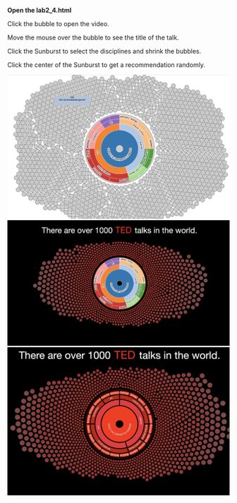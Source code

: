 <p><b>Open the lab2_4.html</b></p>

<p>Click the bubble to open the video.</p>
<p>Move the mouse over the bubble to see the title of the talk.</p>
<p>Click the Sunburst to select the disciplines and shrink the bubbles.</p>
<p>Click the center of the Sunburst to get a recommendation randomly.</p>


<img src="./version1.png">
<img src="./version2.png">
<img src="./version3.png">

<!DOCTYPE html>
<meta charset="utf-8">
<title>Clustered Force Layout</title>
<head>
  <script src="//d3js.org/d3.v4.min.js"></script>
  <style>
  /*svg { border: solid #ccc 1px;  }*/
  h1 {
    font: 80px "Helvetica Neue";
    color: white;
    text-align: center;
    width: 960px;
    height: 500px;
    margin: 0;
  }

  div.tooltip {
    position: absolute;
    text-align: left;
    width: 200px;
    height: 50px;
    padding: 2px;
    font: 12px sans-serif;
    color: white;
    background: black;
    border: 0px;
    border-radius: 8px;
    pointer-events: none;
  }

  body {
      background-color: black;
      font-family: Sans-serif;
      font-size: 13px;
  }

  .slice {
      cursor: pointer;
  }

  .slice .main-arc {
      stroke: #000;
      stroke-width: 5px;
  }

  .slice .hidden-arc {
      fill: none;
  }

  .slice text {
      pointer-events: none;
      dominant-baseline: middle;
      text-anchor: middle;
  }
  </style>  
</head>

<body>
<script>

    var widthDot = window.innerWidth;
    var heightDot = window.innerHeight;
    var maxRadiusDot = 15;
    var minRadiusDot = 6;

    var svg = d3.select("body").append("svg")
                .attr("width", widthDot)
                .attr("height", heightDot)
                .append('g').attr('transform', 'translate(' + widthDot / 2 + ',' + heightDot / 2 + ')')
                .on('click', () => focusOn());



    
    // for sunburst
    const width = 400,
            height = 400,
            maxRadius = (Math.min(width, height) / 2) - 5;

    const formatNumber = d3.format(',d');

    const xScaler = d3.scaleLinear()
        .range([0, 2 * Math.PI])
        .clamp(true);

    const yScaler = d3.scaleSqrt()
        .range([maxRadius*.1, maxRadius]);

    // const color = d3.scaleOrdinal(d3.schemeCategory20);
    var color = d3.scaleOrdinal()
  // .domain(myData)
  .range(['#FF2400', '#ED2939', '#C21807']);

    const partition = d3.partition();

    const arc = d3.arc()
        .startAngle(d => xScaler(d.x0))
        .endAngle(d => xScaler(d.x1))
        .innerRadius(d => Math.max(0, yScaler(d.y0)))
        .outerRadius(d => Math.max(0, yScaler(d.y1)));

    const middleArcLine = d => {
      const halfPi = Math.PI/2;
      const angles = [xScaler(d.x0) - halfPi, xScaler(d.x1) - halfPi];
      const r = Math.max(0, (yScaler(d.y0) + yScaler(d.y1)) / 2);

      const middleAngle = (angles[1] + angles[0]) / 2;
      const invertDirection = middleAngle > 0 && middleAngle < Math.PI; // On lower quadrants write text ccw
      if (invertDirection) { angles.reverse(); }

      const path = d3.path();
      path.arc(0, 0, r, angles[0], angles[1], invertDirection);
      return path.toString();
    };

    const textFits = d => {
        const CHAR_SPACE = 6;

        const deltaAngle = xScaler(d.x1) - xScaler(d.x0);
        const r = Math.max(0, (yScaler(d.y0) + yScaler(d.y1)) / 2);
        const perimeter = r * deltaAngle;

        return d.data.name.length * CHAR_SPACE < perimeter;
    };


//end sunburst


var m = 1; // number of distinct clusters

var colorDot = d3.scaleOrdinal(d3.schemeCategory20)
    .domain(d3.range(m));

// The largest node for each cluster.
var clusters = new Array(m);



  var div = d3.select("body").append("div")
    .attr("class", "tooltip")
    .style("opacity", 0);


// function parseLine (line) {
//   return { title: line["title"]};
// }

function getX() {
  var seedX = Math.floor(Math.random() * widthDot) - widthDot / 2;
  if(seedX < 200 && seedX > 0) seedX += 200;
  else if (seedX > -200 && seedX < 0) seedX -= 200;

  return seedX;
}

function getY() {
  var seedY = Math.floor(Math.random() * heightDot) - heightDot / 2;
  if(seedY < 200 && seedY > 0) seedY += 200;
  else if (seedY > -200 && seedY < 0) seedY -= 200;

  return seedY;

}

function get() {
  var seed = (Math.random() * 360);
  var array = [];
  var x = 800 * Math.cos(seed);
  var y = 800 * Math.sin(seed);
  array.push(x);
  array.push(y);
  return array;
}

function getY() {
  var seedY = Math.floor(Math.random() * heightDot) - heightDot / 2;
  if(seedY < 200 && seedY > 0) seedY += 200;
  else if (seedY > -200 && seedY < 0) seedY -= 200;

  return seedY;

}

 // function switchRadius(newRadius) {
 //   return function() {
 //     d3.selectAll('circle')
 //        .filter(function(d,i) { return i === 5; })
 //        .transition().duration(1000)
 //        .tween('r', function(d) {
 //          var that = d3.select(this);
 //          var i = d3.interpolate(d.r, newRadius);
 //          return function(t) {
 //            d.radius = i(t);
 //            that.attr('r', function(d) { return d.r; });
 //            force.nodes(nodes)
 //          }
 //        });
 //     force.alpha(1).restart();
 //   }
 // }

function openInNewTab(url) {
  var win = window.open(url, '_blank');
  win.focus();
}

function empty() {

}
// function updateHSL(node,h,s,l) {
//   node.h = h;
//   node.s = s;
//   node.l = l;
// }



// svg.append('button').text('grow')
//   .on('click', switchRadius(100));

// svg.append('button').text('shrink')
//   .on('click', switchRadius(10));


d3.queue()
.defer(d3.csv, "ted_final.csv")
.defer(d3.json, "dicipline1.json")
.defer(d3.csv, "discipline.csv")
.defer(d3.json, "1.json")
.await(callback);

function callback (error, _ted_main1000, root,discipline, sourse) {



  var nodes = _ted_main1000;
  // console.log(root);
  var rootVar = {};
  nodes.unshift(rootVar);



  // preprocess the data

  var dis = discipline;
  console.log(dis);
  var sou = sourse;
  sou.forEach(function(d,i){
      var temp = d.tags.split(', ');
      d.tags = temp;
  });
  console.log(sou);
  sou.forEach(function(d,i){
      var temp = d;
      // var array1 = [];
      // var array2 = [];
      var array2 = [0,0,0,0,0,0];
      var array1 = [0,0];
      var array3 = [];
      for (var i = 0; i < 19; i++) {
          var tep = {"val":0,"root1":0,"root2":0};
          array3.push(tep);
      }
      for (var j = 0; j < d.tags.length; j++) {
          dis.forEach(function(d,i){
              if(d.tags.indexOf(temp.tags[j])>=0) {array3[i].val++; }
          });
      }
      array3[0].root1 = 0;
      array3[0].root2 = 0;

      array3[1].root1 = 0;
      array3[1].root2 = 0;

      array3[2].root1 = 0;
      array3[2].root2 = 2;

      array3[3].root1 = 0;
      array3[3].root2 = 1;

      array3[4].root1 = 0;
      array3[4].root2 = 1;

      array3[5].root1 = 0;
      array3[5].root2 = 1;

      array3[6].root1 = 0;
      array3[6].root2 = 2;

      array3[7].root1 = 0;
      array3[7].root2 = 2;

      array3[8].root1 = 0;
      array3[8].root2 = 2;

      array3[9].root1 = 0;
      array3[9].root2 = 2;

      array3[10].root1 = 0;
      array3[10].root2 = 2; 
      
      array3[11].root1 = 1;
      array3[11].root2 = 5;   

      array3[12].root1 = 1;
      array3[12].root2 = 5; 

      array3[13].root1 = 1;
      array3[13].root2 = 5;    


      array3[14].root1 = 1;
      array3[14].root2 = 5; 


      array3[15].root1 = 1;
      array3[15].root2 = 5; 

      array3[16].root1 = 1;
      array3[16].root2 = 4;

      array3[17].root1 = 1;
      array3[17].root2 = 3;

      array3[18].root1 = 1;
      array3[18].root2 = 3;

      var temp2 =[];
      for (var i = 0; i < 19; i++) {
          temp2.push(array3[i].val);
          if(array3[i].val > 0) {
              array2[array3[i].root2] ++;
              array1[array3[i].root1] ++;
          }
      }

      d.array1 = array1;
      d.array2 = array2;
      d.array3 = temp2;
      // d.array = [];
      // d.array.push(array1);
      // d.array.push(array2);
      // d.array.push(temp2);
    });
  console.log("sourse");
    console.log(sou);

  // end preprocess 


  nodes.forEach(function(d,i) {
    if (i == 0) {
      d.x = 0;
      d.y = 0;
      d.fx = 0;
      d.fy = 0;
      d.r = 200;
      d.clicked = 0;
      d.recommend = 0;
      d.over = 0;
      d.scaler = 1.2;
      d.shrink = 0;

      // d.cluster = 0;
    }
    else {
      
      // d.x = 0 + Math.floor(Math.random() * widthDot) - widthDot / 2;
      // d.x = getX();
      // d.x = -widthDot/2;
      // d.x = 0;
      // d.y = 0 + Math.floor(Math.random() * heightDot) - heightDot / 2;
      // d.y = getY();
      var arrayXY = get();
      d.x = arrayXY[0];
      d.y = arrayXY[1];
      // d.y = -heightDot/2;
      // d.y = 0;
      d.vx = 0;
      d.vy = 0;
      // d.r = Math.sqrt((i + 1) / m * -Math.log(Math.random())) * maxRadiusDot;
      d.r = 12;
      d.clicked = 0;
      d.recommend = 0;
      d.over = 0;
      d.scaler = 3;
      d.shrink = 0;

      d.array1 = sou[i-1].array1;
      d.array2 = sou[i-1].array2;
      d.array3 = sou[i-1].array3;
      d.array = [];
      d.array.push(d.array1);
      d.array.push(d.array2);
      d.array.push(d.array3);
      // d.array1 = sou[i].array1;

      // d.cluster = d.i;
    }
  
    if (!clusters[d.i] || (d.r > clusters[d.i].radius)) {
      clusters[d.i] = d;
    }
  });

  console.log(nodes);
  console.log(clusters);

  // console.log(rawData);
  var forceCollide = d3.forceCollide()
    .radius(function(d,i) { 
      if (i === 0) { return d.r + 10;}
      else {return d.r*1.3; }
    })
    .iterations(5);


  var stren = 0.016;
  const forceX = d3.forceX().strength(stren/2)
  const forceY = d3.forceY().strength(stren)



  var force = d3.forceSimulation()
    .velocityDecay(0.3)
    .nodes(nodes)
    // .force('center', d3.forceCenter)
    .force("collide", forceCollide)
    // .force("cluster", forceCluster)
    // .force("gravity", d3.forceManyBody(300))
    // .force("r", d3.forceRadial(300))
    .force("x", forceX)
    .force("y", forceY)
    .on("tick", tick);

// var str = nodes[80].url + " target=&quot;blank&quot;";
// console.log(str);

  var circle = svg.append("g").selectAll("circle")
    .data(nodes)
    .enter()
    // .append("a")
    // .attr("xlink:href", function(d) { return d.url + " target=&quot;blank&quot;"; })
    .append("circle")
    .attr("r", function(d,i) { return d.r; })
    // .style("fill", function(d) { return color(d.cluster); })
    .style("fill", "black")
    .style("stroke",function(d,i){
      if(i == 0) return "red";
      else return "#333";
    })

    .on("mouseover", function(d,i) {
      d.over = 1;
      if(d.clicked == 0 && d.recommend == 0) {
        var that = d3.select(this);
        var colorSave = d3.hsl(that.style("fill"));
        // console.log(colorSave);

        that        
        .transition().duration(function(d,i){
          if(i == 0) return 400;
          else return 0;
        })
        .style('fill', function(d) {
          // var colorSave = d3.hsl(that.attr("fill"));
          // console.log(colorSave);
          colorSave.s = 1;

          return colorSave;
        })
        .attr("r", function (d,i){
            d.r = d.r*d.scaler;
            return d.r;
        });
        force.nodes(nodes)
        force.alpha(0.3).restart();

      }

       div.transition()
         .duration(50)
         .style("opacity", .8);
       div.html("Author: " + d.main_speaker + "<br/>" + "Title: " + d.title)
         .style("left", (d3.event.pageX+40) + "px")
         .style("top", (d3.event.pageY - 60) + "px");
       })

     .on("mouseout", function(d) {
      d.over = 0;

      if(d.clicked == 0 && d.recommend == 0) {
        var that = d3.select(this);
        var colorSave = d3.hsl(that.style("fill"));

        that        
        .transition().duration(200)
        .style('fill', function(d) {
          // var colorSave = d3.hsl(that.attr("fill"));
          // console.log(colorSave);
          colorSave.s = 0.5;
          return colorSave;
        })
        .attr("r", function (d,i){
            d.r = d.r/d.scaler;
            return d.r;
        });
        force.nodes(nodes);
        force.alpha(0.3).restart();

      }

       div.transition()
         .duration(100)
         .style("opacity", 0);

       })

     .on("click",function(d,i) {

      if (i != 0) {
        d3.select(this)
          .style("fill","red");
        d.clicked = 1;

        openInNewTab(d.url);


//start  radius
      var newRadius = 0;
      d3.select(this)
      .transition().duration(200)
        .tween('radius', function(d) {
          var that = d3.select(this);
          var i = d3.interpolate(d.r, newRadius);
          return function(t) {
            d.r = i(t);
            that.attr('r', function(d) { return d.r; });
            force.nodes(nodes)
          }
        });
     force.alpha(0.3).restart();

//end
      }

      else if (i == 0) {
        random(5);
      }




     });

     var shift = 20;
     var textTED = svg.append("text")
       .attr("text-anchor","middle")
       .attr("id","text1")
       .attr("x",30)
       .attr("y",0-height + shift)
       .text("TED")
       .style("font-family","Helvetica Neue")
       .style("font-size","65px");

      var text1 = svg.append("text")
       .attr("text-anchor","middle")
       .attr("id","text1")
       .attr("x",0)
       .attr("y",0-height + shift)
       .text("There are over 1000 \u00A0 \u00A0 \u00A0 \u00A0 \u00A0talks in the world.")
       .style("font-family","Helvetica Neue")
       .style("font-size","60px");

       text1
      .transition()
      .duration(2500)
      .style("fill","white");

      textTED
      .transition()
      .duration(2500)
      .style("fill","white");

      textTED
      .transition()
      .duration(1500)
      .delay(2000)
      .style("fill","red");



  function tick() {


      circle
      .attr("cx", function(d) { return d.x; })
      .attr("cy", function(d) { return d.y; })
      .attr("r", function(d,i) { 
        var thisnode = nodes[i];
        if(i == 0) {
          // console.log(thisnode);
        }
        // console.log(thisnode);
        var temp = Math.sqrt(d.x*d.x + d.y*d.y)/40;
        if(temp > maxRadiusDot && thisnode.clicked == 0 &&thisnode.index != 0 && thisnode.over == 0 && thisnode.recommend == 0 && thisnode.shrink == 0) {
          thisnode.r = maxRadiusDot;
          return maxRadiusDot;

        }
        else if (temp < minRadiusDot && thisnode.clicked == 0 && thisnode.index != 0 && thisnode.over == 0 && thisnode.recommend == 0 && thisnode.shrink == 0) {
          thisnode.r = minRadiusDot;
          return minRadiusDot;
        }
        else if (thisnode.index != 0 && thisnode.clicked == 0 && thisnode.over == 0 && thisnode.recommend == 0 && thisnode.shrink == 0) 
        {
          thisnode.r = temp;
          return temp;
        }
        else {
          return thisnode.r;
          } 
      })
      .style("fill",function(d,i) {
        var thisnode = nodes[i];
        if(thisnode.over == 0 && thisnode.recommend == 0 && i!=0 && thisnode.shrink == 0) {
          var temp = Math.sqrt(d.x*d.x + d.y*d.y)/35;
          // thisnode.h = 360;
          // thisnode.s = 0.5;
          // thisnode.l = 1;

        // console.log(temp);
          return d3.hsl(360,1-temp/25,0.5,0.8);
        }
        else return d3.select(this).style("fill");
        
      });
  force.nodes(nodes);

  }

  function randomSingle(length,times,now) {
  var lucky = Math.floor(Math.random() * length);
  var that = d3.selectAll("circle")
  .filter(function(d,i) { return i === lucky; });
  var colorSave = d3.hsl(that.style("fill"));
  var brighter = colorSave;
  brighter.s = 1;
  var delay = 500;


  that
  .transition()
  .duration(delay)
  .delay(delay*now*2)
  .style("fill","red")
  .attr("r", function (d,i){
            d.recommend = 1;
            d.r = d.r*d.scaler;
            return d.r;
        });
  force.nodes(nodes)
  force.alpha(0.3).restart();



  //   that
  //     .transition()
  //     .duration(delay)
  //     .delay(delay*now*3)
  //     .style("fill",colorSave)
  //     .attr("r", function (d,i){
  //           d.recommend = 0;
  //           d.r = d.r/d.scaler;
  //           return d.r;
  //       });
  // force.nodes(nodes)
  // force.alpha(0.3).restart();


  
}


function random(times) {
  var length = nodes.length;
        
  for(var i = 0; i < times; i ++) {
    randomSingle(length,times,i);
    
  }
}


  //sunbrust
  var currentDepth = 0; //1 zoom in 0 zoom out 
  root = d3.hierarchy(root);
  // console.log(root);
  root.sum(d => d.size);

  const slice = svg.selectAll('g.slice')
      .data(partition(root).descendants());

  slice.exit().remove();

  const newSlice = slice.enter()
      .append('g').attr('class', 'slice')
      .on('click', d => {

        var direction = d.depth > currentDepth ? 1 : 0;
        currentDepth = d.depth;
        console.log(currentDepth);
        // console.log(direction);
        var sliceData = d;

        console.log(d);
          d3.event.stopPropagation();
          focusOn(d);
          //nextstep

          if(currentDepth != 0) {
            d3.selectAll("circle")
            .filter(function(d,i){
              if(i == 0) return 0;
              var thisNode = nodes[i];
              var depthIndex = sliceData.depth-1;
              var Index = sliceData.data.index;
              if(thisNode.array[depthIndex][Index] >0)
              { 
                console.log("win");
                if(direction == 1) {return 0;}
                else if (direction == 0) {
                  d.shrink = 0;
                  return 1;
                }
              }
              else {
                if(direction == 1) {return 1;}
                else if (direction == 0) {return 0;}
              }
              // console.log(depthIndex)
              // console.log(Index)
            })
            .attr("r",function(d){
              if(direction == 1) {d.shrink = 1;}
                d.r = 0;
                return d.r;
              
            });
            force.alpha(0.5).restart();
          }

          else {
              d3.selectAll("circle")
                .filter(function(d,i){
                  console.log("win");
                  d.shrink = 0;
                  return 0;
                })
          }

      });

  newSlice.append('title')
      .text(d => d.data.name + '\n' + formatNumber(d.value));

  newSlice.append('path')
      .attr('class', 'main-arc')
      // .style('fill', d => color((d.children ? d : d.parent).data.name))
      .style('fill', d => color(d.depth))
      .attr('d', arc);

  newSlice.append('path')
      .attr('class', 'hidden-arc')
      .attr('id', (_, i) => `hiddenArc${i}`)
      .attr('d', middleArcLine);

  const text = newSlice.append('text')
                        .style("fill", "#ccc");
      // .attr('display', d => textFits(d) ? null : 'none');

  // Add white contour
  // text.append('textPath')
  //     .attr('startOffset','50%')
  //     .attr('xlink:href', (_, i) => `#hiddenArc${i}` )
  //     .text(d => d.data.name)
  //     .style('fill', 'none')
      // .style('stroke', '#fff')
      // .style('stroke-width', 5)
      // .style('stroke-linejoin', 'round');

  text.append('textPath')
      .attr('startOffset','50%')
      .attr('xlink:href', (_, i) => `#hiddenArc${i}` )
      .text(d => d.data.name);

      function focusOn(d = { x0: 0, x1: 1, y0: 0, y1: 1 }) {
    // Reset to top-level if no data point specified

      const transition = svg.transition()
          .duration(750)
          .tween('scale', () => {
              const xd = d3.interpolate(xScaler.domain(), [d.x0, d.x1]),
                  yd = d3.interpolate(yScaler.domain(), [d.y0, 1]);
              return t => { xScaler.domain(xd(t)); yScaler.domain(yd(t)); };
          });

      transition.selectAll('path.main-arc')
          .attrTween('d', d => () => arc(d));

      transition.selectAll('path.hidden-arc')
          .attrTween('d', d => () => middleArcLine(d));

      transition.selectAll('text')
          .attrTween('display', d => () => textFits(d) ? null : 'none');

      moveStackToFront(d);

      //

      function moveStackToFront(elD) {
          svg.selectAll('.slice').filter(d => d === elD)
              .each(function(d) {
                  this.parentNode.appendChild(this);
                  if (d.parent) { moveStackToFront(d.parent); }
              })
      }
    }


};




</script>
